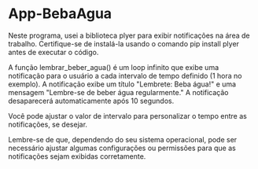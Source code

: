 # App-BebaAgua
Neste programa, usei a biblioteca plyer para exibir notificações na área de trabalho. Certifique-se de instalá-la usando o comando pip install plyer antes de executar o código.

A função lembrar_beber_agua() é um loop infinito que exibe uma notificação para o usuário a cada intervalo de tempo definido (1 hora no exemplo). A notificação exibe um título "Lembrete: Beba água!" e uma mensagem "Lembre-se de beber água regularmente." A notificação desaparecerá automaticamente após 10 segundos.

Você pode ajustar o valor de intervalo para personalizar o tempo entre as notificações, se desejar.

Lembre-se de que, dependendo do seu sistema operacional, pode ser necessário ajustar algumas configurações ou permissões para que as notificações sejam exibidas corretamente.
